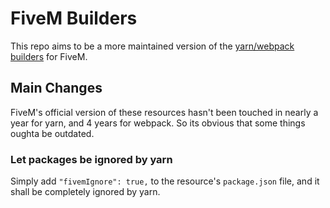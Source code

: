 # FiveM Builders

This repo aims to be a more maintained version of the [yarn/webpack builders](https://github.com/citizenfx/cfx-server-data/tree/master/resources/%5Bsystem%5D/%5Bbuilders%5D) for FiveM.

## Main Changes

FiveM's official version of these resources hasn't been touched in nearly a year for yarn, and 4 years for webpack.
So its obvious that some things oughta be outdated.

### Let packages be ignored by yarn

Simply add `"fivemIgnore": true,` to the resource's `package.json` file, and it
shall be completely ignored by yarn.
